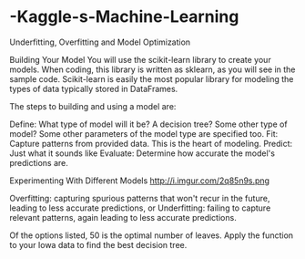 # -Kaggle-s-Machine-Learning
Underfitting, Overfitting and Model Optimization

Building Your Model
You will use the scikit-learn library to create your models. When coding, this library is written as sklearn, as you will see in the sample code. Scikit-learn is easily the most popular library for modeling the types of data typically stored in DataFrames.

The steps to building and using a model are:

Define: What type of model will it be? A decision tree? Some other type of model? Some other parameters of the model type are specified too.
Fit: Capture patterns from provided data. This is the heart of modeling.
Predict: Just what it sounds like
Evaluate: Determine how accurate the model's predictions are.

Experimenting With Different Models
http://i.imgur.com/2q85n9s.png

Overfitting: capturing spurious patterns that won't recur in the future, leading to less accurate predictions, or
Underfitting: failing to capture relevant patterns, again leading to less accurate predictions.

Of the options listed, 50 is the optimal number of leaves. Apply the function to your Iowa data to find the best decision tree.
